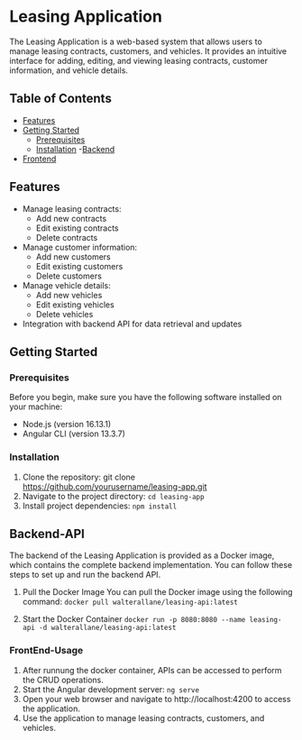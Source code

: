 # Leasing Application

The Leasing Application is a web-based system that allows users to manage leasing contracts, customers, and vehicles. It provides an intuitive interface for adding, editing, and viewing leasing contracts, customer information, and vehicle details.

## Table of Contents
- [Features](#features)
- [Getting Started](#getting-started)
  - [Prerequisites](#prerequisites)
  - [Installation](#installation)
-[Backend](#Backend-API)  
- [Frontend](#FrontEnd-Usage)

## Features
- Manage leasing contracts:
  - Add new contracts
  - Edit existing contracts
  - Delete contracts
- Manage customer information:
  - Add new customers
  - Edit existing customers
  - Delete customers
- Manage vehicle details:
  - Add new vehicles
  - Edit existing vehicles
  - Delete vehicles
- Integration with backend API for data retrieval and updates

## Getting Started

### Prerequisites

Before you begin, make sure you have the following software installed on your machine:

- Node.js (version 16.13.1)
- Angular CLI (version 13.3.7)

### Installation

1. Clone the repository:
   git clone https://github.com/yourusername/leasing-app.git
2. Navigate to the project directory:
  `cd leasing-app`   
3. Install project dependencies:
  `npm install`

## Backend-API

The backend of the Leasing Application is provided as a Docker image, which contains the complete backend implementation. You can follow these steps to set up and run the backend API.

1. Pull the Docker Image
You can pull the Docker image using the following command:
 `docker pull walterallane/leasing-api:latest`

2. Start the Docker Container
 `docker run -p 8080:8080 --name leasing-api -d walterallane/leasing-api:latest`

### FrontEnd-Usage
1. After runnung the docker container, APIs can be accessed to perform the CRUD operations.
1. Start the Angular development server: 
   `ng serve`
2. Open your web browser and navigate to http://localhost:4200 to access the application.
3. Use the application to manage leasing contracts, customers, and vehicles.   
